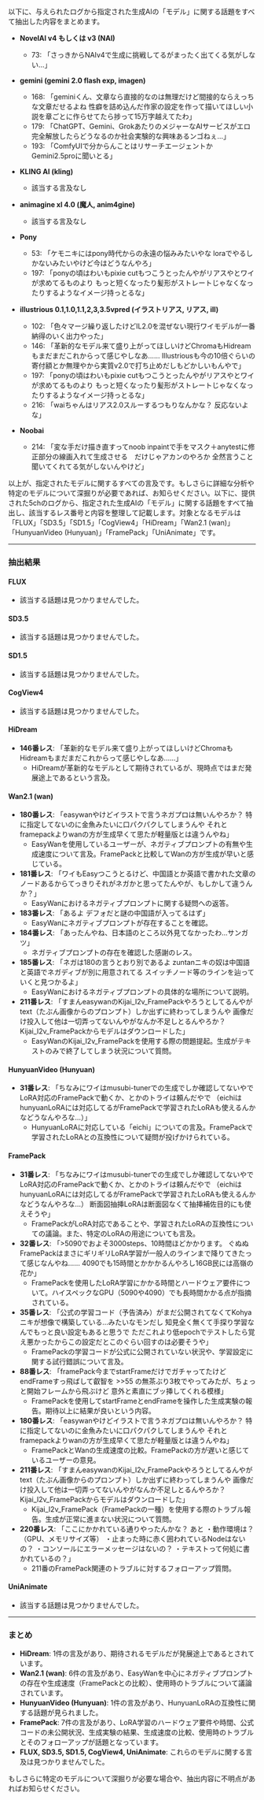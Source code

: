 以下に、与えられたログから指定された生成AIの「モデル」に関する話題をすべて抽出した内容をまとめます。

- **NovelAI v4 もしくは v3 (NAI)**  
  - 73: 「さっきからNAIv4で生成に挑戦してるがまったく出てくる気がしない…」

- **gemini (gemini 2.0 flash exp, imagen)**  
  - 168: 「geminiくん、文章なら直接的なのは無理だけど間接的ならえっちな文章だせるよね 性癖を詰め込んだ作家の設定を作って描いてほしい小説を章ごとに作らせてたら捗って15万字越えてたわ」
  - 179: 「ChatGPT、Gemini、GrokあたりのメジャーなAIサービスがエロ完全解放したらどうなるのか社会実験的な興味あるンゴねぇ…」
  - 193: 「ComfyUIで分からんことはリサーチエージェントかGemini2.5proに聞いとる」

- **KLING AI (kling)**  
  - 該当する言及なし

- **animagine xl 4.0 (魔人, anim4gine)**  
  - 該当する言及なし

- **Pony**  
  - 53: 「ケモニキにはpony時代からの永遠の悩みみたいやな loraでやるしかないみたいやけど今はどうなんやろ」
  - 197: 「ponyの頃はわいもpixie cutもつこうとったんやがリアスやとワイが求めてるものより もっと短くなったり髪形がストレートじゃなくなったりするようなイメージ持っとるな」

- **illustrious 0.1,1.0,1.1,2,3,3.5vpred (イラストリアス, リアス, ill)**  
  - 102: 「色々マージ繰り返したけどIL2.0を混ぜない現行ワイモデルが一番納得のいく出力やった」
  - 146: 「革新的なモデル来て盛り上がってほしいけどChromaもHidreamもまだまだこれからって感じやしなあ…… Illustriousも今の10倍ぐらいの寄付額とか無理やから実質v2.0で打ち止めだしもどかしいもんやで」
  - 197: 「ponyの頃はわいもpixie cutもつこうとったんやがリアスやとワイが求めてるものより もっと短くなったり髪形がストレートじゃなくなったりするようなイメージ持っとるな」
  - 216: 「waiちゃんはリアス2.0スルーするつもりなんかな？ 反応ないよな」

- **Noobai**  
  - 214: 「変な手だけ描き直すってnoob inpaintで手をマスク＋anytestに修正部分の線画入れて生成させる　だけじゃアカンのやろか 全然言うこと聞いてくれてる気がしないんやけど」

以上が、指定されたモデルに関するすべての言及です。もしさらに詳細な分析や特定のモデルについて深掘りが必要であれば、お知らせください。以下に、提供された5chのログから、指定された生成AIの「モデル」に関する話題をすべて抽出し、該当するレス番号と内容を整理して記載します。対象となるモデルは「FLUX」「SD3.5」「SD1.5」「CogView4」「HiDream」「Wan2.1 (wan)」「HunyuanVideo (Hunyuan)」「FramePack」「UniAnimate」です。

---

### 抽出結果

#### FLUX
- 該当する話題は見つかりませんでした。

#### SD3.5
- 該当する話題は見つかりませんでした。

#### SD1.5
- 該当する話題は見つかりませんでした。

#### CogView4
- 該当する話題は見つかりませんでした。

#### HiDream
- **146番レス**: 「革新的なモデル来て盛り上がってほしいけどChromaもHidreamもまだまだこれからって感じやしなあ……」
  - HiDreamが革新的なモデルとして期待されているが、現時点ではまだ発展途上であるという言及。

#### Wan2.1 (wan)
- **180番レス**: 「easywanやけどイラストで言うネガプロは無いんやろか？ 特に指定してないのに金魚みたいに口パクパクしてしまうんや それとframepackよりwanの方が生成早くて思たが軽量版とは違うんやね」
  - EasyWanを使用しているユーザーが、ネガティブプロンプトの有無や生成速度について言及。FramePackと比較してWanの方が生成が早いと感じている。
- **181番レス**: 「ワイもEasyつこうとるけど、中国語とか英語で書かれた文章のノードあるからてっきりそれがネガかと思ってたんやが、もしかして違うんか？」
  - EasyWanにおけるネガティブプロンプトに関する疑問への返答。
- **183番レス**: 「あるよ デフォだと謎の中国語が入ってるはず」
  - EasyWanにネガティブプロンプトが存在することを確認。
- **184番レス**: 「あったんやね、日本語のところ以外見てなかったわ…サンガツ」
  - ネガティブプロンプトの存在を確認した感謝のレス。
- **185番レス**: 「ネガは180の言うとおり別であるよ zuntanニキの奴は中国語と英語でネガディブが別に用意されてる スイッチノード等のラインを辿っていくと見つかるよ」
  - EasyWanにおけるネガティブプロンプトの具体的な場所について説明。
- **211番レス**: 「すまんeasywanのKijai_I2v_FramePackやろうとしてるんやがtext（たぶん画像からのプロンプト）しか出ずに終わってしまうんや 画像だけ投入して他は一切弄ってないんやがなんか不足しとるんやろか？Kijai_I2v_FramePackからモデルはダウンロードした」
  - EasyWanのKijai_I2v_FramePackを使用する際の問題提起。生成がテキストのみで終了してしまう状況について質問。

#### HunyuanVideo (Hunyuan)
- **31番レス**: 「ちなみにワイはmusubi-tunerでの生成でしか確認してないやで LoRA対応のFramePackで動くか、とかのトライは頼んだやで （eichiはhunyuanLoRAには対応してるがFramePackで学習されたLoRAも使えるんかなどうなんやろな…）」
  - HunyuanLoRAに対応している「eichi」についての言及。FramePackで学習されたLoRAとの互換性について疑問が投げかけられている。

#### FramePack
- **31番レス**: 「ちなみにワイはmusubi-tunerでの生成でしか確認してないやで LoRA対応のFramePackで動くか、とかのトライは頼んだやで （eichiはhunyuanLoRAには対応してるがFramePackで学習されたLoRAも使えるんかなどうなんやろな…） 断面図抽挿LoRAは断面図なくて抽挿補佐目的にも使えそうや」
  - FramePackがLoRA対応であることや、学習されたLoRAの互換性についての議論。また、特定のLoRAの用途についても言及。
- **32番レス**: 「>5090でおよそ3000steps、10時間ほどかかります。 ぐぬぬ FramePackはまさにギリギリLoRA学習が一般人のラインまで降りてきたって感じなんやね…… 4090でも15時間とかかかるんやろし16GB民には高嶺の花か」
  - FramePackを使用したLoRA学習にかかる時間とハードウェア要件について。ハイスペックなGPU（5090や4090）でも長時間かかる点が指摘されている。
- **35番レス**: 「公式の学習コード（予告済み）がまだ公開されてなくてKohyaニキが想像で構築している…みたいなモンだし 知見全く無くて手探り学習なんでもっと良い設定もあると思うで ただこれより低epochでテストしたら覚え悪かったからこの設定だとこのぐらい回すのは必要そうや」
  - FramePackの学習コードが公式に公開されていない状況や、学習設定に関する試行錯誤について言及。
- **88番レス**: 「framePack今までstartFrameだけでガチャってたけど endFrameすっ飛ばして叡智を >>55 の無茶ぶり3枚でやってみたが、ちょっと開始フレームから飛ぶけど 意外と素直にブッ挿してくれる模様」
  - FramePackを使用してstartFrameとendFrameを操作した生成実験の報告。期待以上に結果が良いという内容。
- **180番レス**: 「easywanやけどイラストで言うネガプロは無いんやろか？ 特に指定してないのに金魚みたいに口パクパクしてしまうんや それとframepackよりwanの方が生成早くて思たが軽量版とは違うんやね」
  - FramePackとWanの生成速度の比較。FramePackの方が遅いと感じているユーザーの意見。
- **211番レス**: 「すまんeasywanのKijai_I2v_FramePackやろうとしてるんやがtext（たぶん画像からのプロンプト）しか出ずに終わってしまうんや 画像だけ投入して他は一切弄ってないんやがなんか不足しとるんやろか？Kijai_I2v_FramePackからモデルはダウンロードした」
  - Kijai_I2v_FramePack（FramePackの一種）を使用する際のトラブル報告。生成が正常に進まない状況について質問。
- **220番レス**: 「ここにかかれている通りやったんかな？ あと ・動作環境は？（GPU、メモリサイズ等） ・止まった時に赤く囲われているNodeはないの？ ・コンソールにエラーメッセージはないの？ ・テキストって何処に書かれているの？」
  - 211番のFramePack関連のトラブルに対するフォローアップ質問。

#### UniAnimate
- 該当する話題は見つかりませんでした。

---

### まとめ
- **HiDream**: 1件の言及があり、期待されるモデルだが発展途上であるとされています。
- **Wan2.1 (wan)**: 6件の言及があり、EasyWanを中心にネガティブプロンプトの存在や生成速度（FramePackとの比較）、使用時のトラブルについて議論されています。
- **HunyuanVideo (Hunyuan)**: 1件の言及があり、HunyuanLoRAの互換性に関する話題が見られました。
- **FramePack**: 7件の言及があり、LoRA学習のハードウェア要件や時間、公式コードの未公開状況、生成実験の結果、生成速度の比較、使用時のトラブルとそのフォローアップが話題となっています。
- **FLUX, SD3.5, SD1.5, CogView4, UniAnimate**: これらのモデルに関する言及は見つかりませんでした。

もしさらに特定のモデルについて深掘りが必要な場合や、抽出内容に不明点があればお知らせください。
